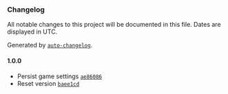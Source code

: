 ### Changelog

All notable changes to this project will be documented in this file. Dates are displayed in UTC.

Generated by [`auto-changelog`](https://github.com/CookPete/auto-changelog).

#### 1.0.0

- Persist game settings [`ae86086`](https://github.com/tpadjen/civ-vii-sticky-game-settings/commit/ae860864d05675aea3db3f5a688453e154105c0d)
- Reset version [`baee1cd`](https://github.com/tpadjen/civ-vii-sticky-game-settings/commit/baee1cda274e4d83751a34945f1a7f5694bc8fb8)
